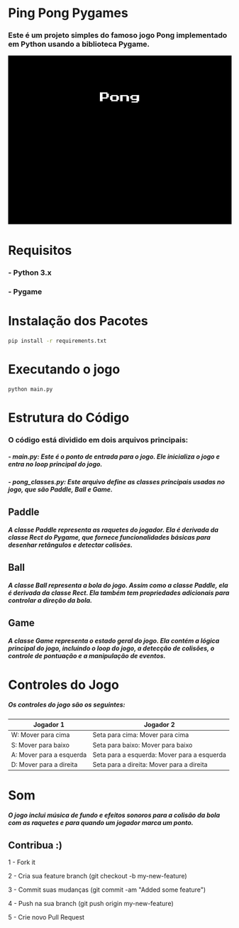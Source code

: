 # Ping Pong Pygames

### Este é um projeto simples do famoso jogo Pong implementado em Python usando a biblioteca Pygame.

![Fig.gif](img/Ping-Pong.gif)


# Requisitos

### - Python 3.x
### - Pygame

# Instalação dos Pacotes

```bash
pip install -r requirements.txt
```

# Executando o jogo

```bash
python main.py
```

# Estrutura do Código

### O código está dividido em dois arquivos principais:

##### - main.py: Este é o ponto de entrada para o jogo. Ele inicializa o jogo e entra no loop principal do jogo.
##### - pong_classes.py: Este arquivo define as classes principais usadas no jogo, que são Paddle, Ball e Game.

## Paddle

##### A classe Paddle representa as raquetes do jogador. Ela é derivada da classe Rect do Pygame, que fornece funcionalidades básicas para desenhar retângulos e detectar colisões.


## Ball
##### A classe Ball representa a bola do jogo. Assim como a classe Paddle, ela é derivada da classe Rect. Ela também tem propriedades adicionais para controlar a direção da bola.


## Game
##### A classe Game representa o estado geral do jogo. Ela contém a lógica principal do jogo, incluindo o loop do jogo, a detecção de colisões, o controle de pontuação e a manipulação de eventos.

# Controles do Jogo
##### Os controles do jogo são os seguintes:

| Jogador 1 | Jogador 2 |
| --- | --- |
| W: Mover para cima | Seta para cima: Mover para cima |
| S: Mover para baixo | Seta para baixo: Mover para baixo |
| A: Mover para a esquerda | Seta para a esquerda: Mover para a esquerda |
| D: Mover para a direita | Seta para a direita: Mover para a direita |

# Som
##### O jogo inclui música de fundo e efeitos sonoros para a colisão da bola com as raquetes e para quando um jogador marca um ponto.

## Contribua :)

1 - Fork it

2 - Cria sua feature branch (git checkout -b my-new-feature)

3 - Commit suas mudanças (git commit -am "Added some feature")

4 - Push na sua branch (git push origin my-new-feature)

5 - Crie novo Pull Request